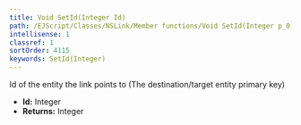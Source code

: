 ```yaml
---
title: Void SetId(Integer Id)
path: /EJScript/Classes/NSLink/Member functions/Void SetId(Integer p_0)
intellisense: 1
classref: 1
sortOrder: 4115
keywords: SetId(Integer)
---
```



Id of the entity the link points to (The destination/target entity primary key)



* **Id:** Integer
* **Returns:** Integer


